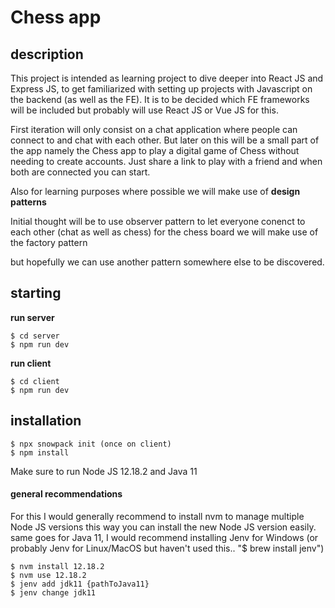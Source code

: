 # Chess app
## description
This project is intended as learning project to dive deeper into React JS and Express JS, to get familiarized with
setting up projects with Javascript on the backend (as well as the FE). It is to be decided which FE frameworks will be
included but probably will use React JS or Vue JS for this.

First iteration will only consist on a chat application where people can connect to and chat with each other.
But later on this will be a small part of the app namely the Chess app to play a digital game of Chess without needing to create accounts.
Just share a link to play with a friend and when both are connected you can start.

Also for learning purposes where possible we will make use of **design patterns**

Initial thought will be to use observer pattern to let everyone conenct to each other (chat as well as chess)
for the chess board we will make use of the factory pattern

but hopefully we can use another pattern somewhere else to be discovered.

## starting

**run server**

    $ cd server
    $ npm run dev
**run client**

    $ cd client
    $ npm run dev
## installation
    $ npx snowpack init (once on client)
    $ npm install
Make sure to run Node JS 12.18.2 and Java 11

#### general recommendations
For this I would generally recommend 
to install nvm to manage multiple Node JS versions this way you can install the new Node JS version easily.
same goes for Java 11, I would recommend installing Jenv for Windows
(or probably Jenv for Linux/MacOS but haven't used this.. "$ brew install jenv")

    $ nvm install 12.18.2 
    $ nvm use 12.18.2
    $ jenv add jdk11 {pathToJava11}
    $ jenv change jdk11